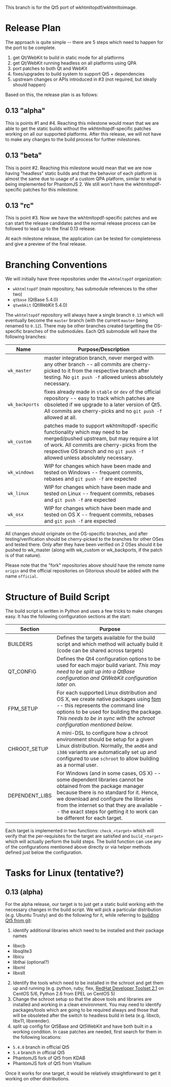 This branch is for the Qt5 port of wkhtmltopdf/wkhtmltoimage.

# Release Plan

The approach is quite simple -- there are 5 steps which need to happen for the port to be complete.

1. get Qt/WebKit to build in static mode for all platforms
2. get Qt/WebKit running headless on all platforms using QPA
3. port patches to both Qt and WebKit
4. fixes/upgrades to build system to support Qt5 + dependencies
5. upstream changes or APIs introduced in #3 (not required, but ideally should happen)

Based on this, the release plan is as follows:

## 0.13 "alpha"

This is points #1 and #4. Reaching this milestone would mean that we are able to get the static builds without the wkhtmltopdf-specific patches working on all our supported platforms. After this release, we will not have to make any changes to the build process for further milestones.

## 0.13 "beta"

This is point #2. Reaching this milestone would mean that we are now having "headless" static builds and that the behavior of each platform is almost the same due to usage of a custom QPA platform, similar to what is being implemented for PhantomJS 2. We still won't have the wkhtmltopdf-specific patches for this milestone.

## 0.13 "rc"

This is point #3. Now we have the wkhtmltopdf-specific patches and we can start the release candidates and the normal release process can be followed to lead up to the final 0.13 release.

At each milestone release, the application can be tested for completeness and give a preview of the final release.

# Branching Conventions

We will initially have three repositories under the `wkhtmltopdf` organization:
* `wkhtmltopdf` (main repository, has submodule references to the other two)
* `qtbase` (QtBase 5.4.0)
* `qtwebkit` (QtWebKit 5.4.0)

The `wkhtmltopdf` repository will always have a single branch `0.13` which will eventually become the `master` branch (with the current `master` being renamed to `0.12`). There may be other branches created targetting the OS-specific branches of the submodules. Each Qt5 submodule will have the following branches:

Name              | Purpose/Description                                    |
------------------|--------------------------------------------------------|
`wk_master`       | master integration branch, never merged with any other branch -- all commits are cherry-picked to it from the respective branch after testing. No `git push -f` allowed unless absolutely necessary. |
`wk_backports`    | fixes already made in `stable` or `dev` of the official repository -- easy to track which patches are obsoleted if we upgrade to a later version of Qt5. All commits are cherry-picks and no `git push -f` allowed at all. |
`wk_custom`       | patches made to support wkhtmltopdf-specific functionality which may need to be merged/pushed upstream, but may require a lot of work. All commits are cherry-picks from the respective OS branch and no `git push -f` allowed unless absolutely necessary. |
`wk_windows`       | WIP for changes which have been made and tested on Windows -- frequent commits, rebases and `git push -f` are expected |
`wk_linux`         | WIP for changes which have been made and tested on Linux -- frequent commits, rebases and `git push -f` are expected |
`wk_osx`           | WIP for changes which have been made and tested on OS X -- frequent commits, rebases and `git push -f` are expected |

All changes should originate on the OS-specific branches, and after testing/verification should be cherry-picked to the branches for other OSes and tested there. Only after they have been verified on 2 OSes should it be pushed to wk_master (along with wk_custom or wk_backports, if the patch is of that nature).

Please note that the "fork" repositories above should have the remote name `origin` and the official repositories on Gitorious should be added with the name `official`.

# Structure of Build Script

The build script is written in Python and uses a few tricks to make changes easy. It has the following configuration sections at the start:

Section        | Purpose                                              
---------------|-----------------------------------------------------
BUILDERS       | Defines the targets available for the build script and which method will actually build it (code can be shared across targets)
QT_CONFIG      | Defines the Qt4 configuration options to be used for each major build variant. *This may need to be split up into a QtBase configuration and QtWebKit configuration later on.*
FPM_SETUP      | For each supported Linux distribution and OS X, we create native packages using [fpm](https://github.com/jordansissel/fpm) -- this represents the command line options to be used for building the package. *This needs to be in sync with the schroot configuration mentioned below.*
CHROOT_SETUP   | A mini-DSL to configure how a chroot environment should be setup for a given Linux distribution. Normally, the `amd64` and `i386` variants are automatically set up and configured to use `schroot` to allow building as a normal user.
DEPENDENT_LIBS | For Windows (and in some cases, OS X) -- some dependent libraries cannot be obtained from the package manager because there is no standard for it. Hence, we download and configure the libraries from the internet so that they are available -- the exact steps for getting it to work can be different for each target.

Each target is implemented in two functions: `check_<target>` which will verify that the per-requisites for the target are satisfied and `build_<target>` which will actually perform the build steps. The build function can use any of the configurations mentioned above directly or via helper methods defined just below the configuration.

# Tasks for Linux (tentative?)

## 0.13 (alpha)

For the alpha release, our target is to just get a static build working with the necessary changes in the build script. We will pick a particular distribution (e.g. Ubuntu Trusty) and do the following for it, while referring to [building Qt5 from git](http://qt-project.org/wiki/Building_Qt_5_from_Git):

1. identify additional libraries which need to be installed and their package names
  * libxcb
  * libsqlite3
  * libicu
  * libthai (optional?)
  * libxml
  * libxslt
2. Identify the tools which need to be installed in the schroot and get them up and running (e.g. python, ruby, flex, [RedHat Developer Toolset 2.1](http://linux.web.cern.ch/linux/devtoolset/#install) on CentOS 5/6, Python 2.6 from EPEL on CentOS 5)
3. Change the schroot setup so that the above tools and libraries are installed and working in a clean environment. You may need to identify packages/tools which are going to be required always and those that will be obsoleted after the switch to headless build in beta (e.g. libxcb, libx11, libxrender).
4. split up config for Qt5Base and Qt5WebKit and have both built in a working condition. In case patches are needed, first search for them in the following locations:
  * `5.4.0` branch in official Qt5
  * `5.4` branch in official Qt5
  * PhantomJS fork of Qt5 from KDAB
  * PhantomJS fork of Qt5 from Vitallium

Once it works for one target, it would be relatively straightforward to get it working on other distributions.
